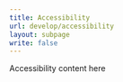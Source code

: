 ```yaml
---
title: Accessibility
url: develop/accessibility
layout: subpage
write: false
---
```


Accessibility content here
